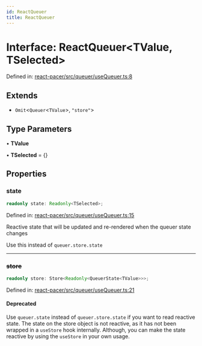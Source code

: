 ```yaml
---
id: ReactQueuer
title: ReactQueuer
---
```


<!-- DO NOT EDIT: this page is autogenerated from the type comments -->

# Interface: ReactQueuer\<TValue, TSelected\>

Defined in: [react-pacer/src/queuer/useQueuer.ts:8](https://github.com/TanStack/pacer/blob/main/packages/react-pacer/src/queuer/useQueuer.ts#L8)

## Extends

- `Omit`\<`Queuer`\<`TValue`\>, `"store"`\>

## Type Parameters

• **TValue**

• **TSelected** = \{\}

## Properties

### state

```ts
readonly state: Readonly<TSelected>;
```

Defined in: [react-pacer/src/queuer/useQueuer.ts:15](https://github.com/TanStack/pacer/blob/main/packages/react-pacer/src/queuer/useQueuer.ts#L15)

Reactive state that will be updated and re-rendered when the queuer state changes

Use this instead of `queuer.store.state`

***

### ~~store~~

```ts
readonly store: Store<Readonly<QueuerState<TValue>>>;
```

Defined in: [react-pacer/src/queuer/useQueuer.ts:21](https://github.com/TanStack/pacer/blob/main/packages/react-pacer/src/queuer/useQueuer.ts#L21)

#### Deprecated

Use `queuer.state` instead of `queuer.store.state` if you want to read reactive state.
The state on the store object is not reactive, as it has not been wrapped in a `useStore` hook internally.
Although, you can make the state reactive by using the `useStore` in your own usage.
